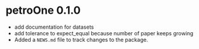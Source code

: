 # petroOne 0.1.0
* add documentation for datasets
* add tolerance to expect_equal because number of paper keeps growing
* Added a `NEWS.md` file to track changes to the package.



